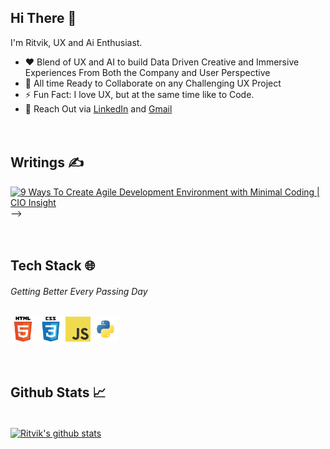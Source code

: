 ## Hi There 👋
I'm Ritvik, UX and Ai Enthusiast.
<br>
- ❤️ Blend of UX and AI to build Data Driven Creative and Immersive Experiences From Both the Company and User Perspective
- 👯 All time Ready to Collaborate on any Challenging UX Project
- ⚡ Fun Fact: I love UX, but at the same time like to Code.
- 💬 Reach Out via [LinkedIn](https://www.linkedin.com/in/ritvik-ux/) and [Gmail](mailto:mailto:ritvikux@gmail.com?subject=[Contact-Github])
<br><br><br>
## Writings ✍️
[![9 Ways To Create Agile Development Environment with Minimal Coding | CIO Insight](https://cioinsight.com/it-strategy/create-agile-development-environment-with-minimal-coding/<OWNER>/<OWNER>/readme_header.png "CIO Insight: Enterprise Technology News & Trends for CIOs")](https://cioinsight.com/it-strategy/create-agile-development-environment-with-minimal-coding/)
-->
<br><br><br>
## Tech Stack 🌐
###### Getting Better Every Passing Day
<code><img height="40" src="https://raw.githubusercontent.com/github/explore/80688e429a7d4ef2fca1e82350fe8e3517d3494d/topics/html/html.png"></code>
<code><img height="40" src="https://raw.githubusercontent.com/github/explore/80688e429a7d4ef2fca1e82350fe8e3517d3494d/topics/css/css.png"></code>
<code><img height="40" src="https://raw.githubusercontent.com/github/explore/80688e429a7d4ef2fca1e82350fe8e3517d3494d/topics/javascript/javascript.png"></code>
<code><img height="40" src="https://raw.githubusercontent.com/github/explore/5c058a388828bb5fde0bcafd4bc867b5bb3f26f3/topics/python/python.png"></code>
<br><br><br>
## Github Stats 📈
<br>
<a href="https://github.com/Ritvik-UX/github-readme-stats"><img align="center" src="https://github-readme-stats.vercel.app/api?username=Ritvik-UX&show_icons=true&include_all_commits=true&theme=dracula&hide_border=true" alt="Ritvik's github stats" /></a>
